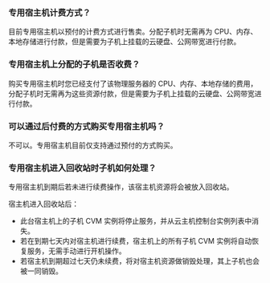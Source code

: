### 专用宿主机计费方式？

目前专用宿主机以预付的计费方式进行售卖。分配子机时无需再为 CPU、内存、本地存储进行付款，但是需要为子机上挂载的云硬盘、公网带宽进行付款。

### 专用宿主机上分配的子机是否收费？

购买专用宿主机时您已经支付了该物理服务器的 CPU、内存、本地存储的费用，分配子机时无需再为这些资源付款，但是需要为子机上挂载的云硬盘、公网带宽进行付款。

### 可以通过后付费的方式购买专用宿主机吗？

不可以。专用宿主机目前仅支持通过预付的方式购买。

### 专用宿主机进入回收站时子机如何处理？

专用宿主机到期后若未进行续费操作，该宿主机资源将会被放入回收站。

宿主机进入回收站后：
- 此台宿主机上的子机 CVM 实例将停止服务，并从云主机控制台实例列表中消失。
- 若在到期七天内对宿主机进行续费，宿主机上的所有子机 CVM 实例将自动恢复服务，无需手动进行开机操作。
- 若宿主机到期超过七天仍未续费，将对宿主机资源做销毁处理，其上子机也会被一同销毁。

